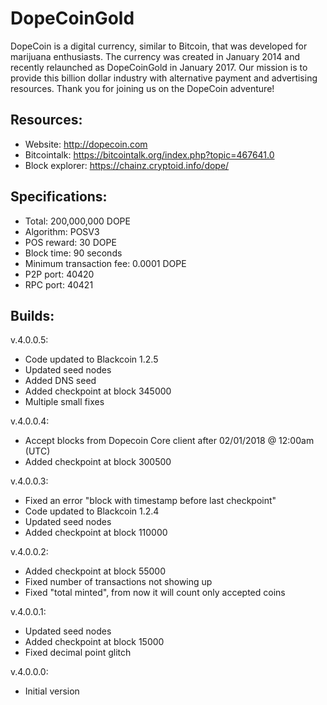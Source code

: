 DopeCoinGold
============

DopeCoin is a digital currency, similar to Bitcoin, that was developed for marijuana enthusiasts. The currency was created in January 2014 and recently relaunched as DopeCoinGold in January 2017. Our mission is to provide this billion dollar industry with alternative payment and advertising resources. Thank you for joining us on the DopeCoin adventure!


Resources:
----------------

- Website: http://dopecoin.com
- Bitcointalk: https://bitcointalk.org/index.php?topic=467641.0
- Block explorer: https://chainz.cryptoid.info/dope/


Specifications:
----------------

- Total: 200,000,000 DOPE
- Algorithm: POSV3
- POS reward: 30 DOPE
- Block time: 90 seconds
- Minimum transaction fee: 0.0001 DOPE
- P2P port: 40420
- RPC port: 40421


Builds:
----------------

v.4.0.0.5:

- Code updated to Blackcoin 1.2.5
- Updated seed nodes
- Added DNS seed
- Added checkpoint at block 345000
- Multiple small fixes

v.4.0.0.4:

- Accept blocks from Dopecoin Core client after 02/01/2018 @ 12:00am (UTC)
- Added checkpoint at block 300500

v.4.0.0.3:

- Fixed an error "block with timestamp before last checkpoint"
- Code updated to Blackcoin 1.2.4
- Updated seed nodes
- Added checkpoint at block 110000

v.4.0.0.2:

- Added checkpoint at block 55000
- Fixed number of transactions not showing up
- Fixed "total minted", from now it will count only accepted coins

v.4.0.0.1:

- Updated seed nodes
- Added checkpoint at block 15000
- Fixed decimal point glitch

v.4.0.0.0:

- Initial version

